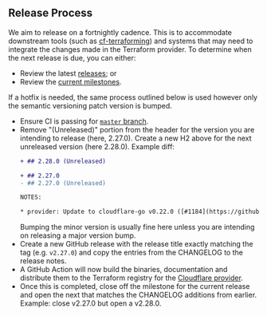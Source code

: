 ## Release Process

We aim to release on a fortnightly cadence. This is to accommodate downstream tools 
(such as [cf-terraforming](https://github.com/cloudflare/cf-terraforming)) and 
systems that may need to integrate the changes made in the Terraform provider. 
To determine when the next release is due, you can either:

- Review the latest [releases](https://github.com/cloudflare/terraform-provider-cloudflare/releases); or
- Review the [current milestones](https://github.com/cloudflare/terraform-provider-cloudflare/milestones).

If a hotfix is needed, the same process outlined below is used however only the 
semantic versioning patch version is bumped.

- Ensure CI is passing for [`master` branch](https://github.com/cloudflare/terraform-provider-cloudflare/actions?query=branch%3Amaster).
- Remove "(Unreleased)" portion from the header for the version you are intending 
  to release (here, 2.27.0). Create a new H2 above for the next unreleased 
  version (here 2.28.0). Example diff:
  ```diff
  + ## 2.28.0 (Unreleased)

  + ## 2.27.0
  - ## 2.27.0 (Unreleased)

  NOTES:

  * provider: Update to cloudflare-go v0.22.0 ([#1184](https://github.com/cloudflare/terraform-provider-cloudflare/issues/1184))
  ```
  Bumping the minor version is usually fine here unless you are intending on 
  releasing a major version bump. 
- Create a new GitHub release with the release title exactly matching the tag 
  (e.g. `v2.27.0`) and copy the entries from the CHANGELOG to the release notes.
- A GitHub Action will now build the binaries, documentation and distribute them 
  to the Terraform registry for the [Cloudflare provider](https://registry.terraform.io/providers/cloudflare/cloudflare/latest).
- Once this is completed, close off the milestone for the current release and 
  open the next that matches the CHANGELOG additions from earlier. Example: close 
  v2.27.0 but open a v2.28.0.
